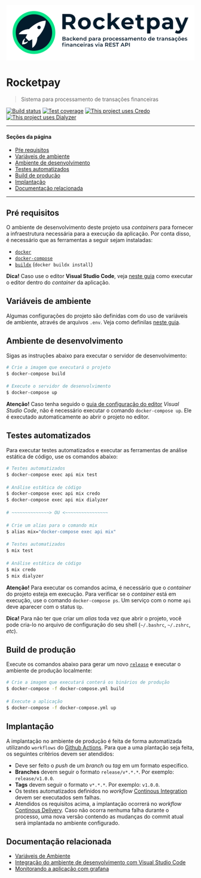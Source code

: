 ![rocketpay logo](priv/static/banner.svg)

# Rocketpay

> Sistema para processamento de transações financeiras

[![Build status](https://img.shields.io/github/workflow/status/cleitonper/rocketpay/Workflow?logo=github-actions&logoColor=white)](https://github.com/cleitonper/rocketpay/actions/workflows/workflow.yml) [![Test coverage](https://img.shields.io/codecov/c/gh/cleitonper/rocketpay?logo=codecov&logoColor=white)](https://codecov.io/gh/cleitonper/rocketpay) [![This project uses Credo](https://img.shields.io/badge/analysis-credo-success?logo=coderwall&logoColor=white)](https://hexdocs.pm/credo/overview.html) [![This project uses Dialyzer](https://img.shields.io/badge/analysis-dialyzer-success?logo=coderwall&logoColor=white)](https://hexdocs.pm/dialyxir/readme.html)


___
#### Seções da página

  * [Pŕe requisitos](#pré-requisitos)
  * [Variáveis de ambiente](#variáveis-de-ambiente)
  * [Ambiente de desenvolvimento](#ambiente-de-desenvolvimento)
  * [Testes automatizados](#testes-automatizados)
  * [Build de produção](#build-de-produção)
  * [Implantação](#implantação)
  * [Documentação relacionada](#documentação-relacionada)

___


## Pré requisitos
O ambiente de desenvolvimento deste projeto usa *containers* para fornecer a infraestrutura necessária para a execução da aplicação. Por conta disso, é necessário que as ferramentas a seguir sejam instaladas:

  * [`docker`](https://docs.docker.com/get-docker/)
  * [`docker-compose`](https://docs.docker.com/compose/install/)
  * [`buildx`](https://docs.docker.com/buildx/working-with-buildx/#install) (`docker buildx install`)

**Dica!** Caso use o editor **Visual Studio Code**, veja [neste guia](docs/vscode.md) como executar o editor dentro do *container* da aplicação. 


## Variáveis de ambiente
Algumas configurações do projeto são definidas com do uso de variáveis de ambiente, através de arquivos `.env`. Veja como definilas [neste guia](docs/environment.md).


## Ambiente de desenvolvimento
Sigas as instruções abaixo para executar o servidor de desenvolvimento:

```bash
# Crie a imagem que executará o projeto
$ docker-compose build

# Execute o servidor de desenvolvimento
$ docker-compose up
```

**Atenção!** Caso tenha seguido o [guia de configuração do editor](docs/vscode.md) *Visual Studio Code*, não é necessário executar o comando `docker-compose up`. Ele é executado automaticamente ao abrir o projeto no editor.


## Testes automatizados
Para executar testes automatizados e executar as ferramentas de análise estática de código, use os comandos abaixo:

```bash
# Testes automatizados
$ docker-compose exec api mix test

# Análise estática de código
$ docker-compose exec api mix credo
$ docker-compose exec api mix dialyzer

# ~~~~~~~~~~~~~~> OU <~~~~~~~~~~~~~~~~

# Crie um alias para o comando mix
$ alias mix="docker-compose exec api mix"

# Testes automatizados
$ mix test

# Análise estática de código
$ mix credo
$ mix dialyzer
```

**Atenção!** Para executar os comandos acima, é necessário que o *container* do projeto esteja em execução. Para verificar se o *container* está em execução, use o comando `docker-compose ps`. Um serviço com o nome `api` deve aparecer com o status `Up`.

**Dica!** Para não ter que criar um *alias* toda vez que abrir o projeto, você pode cria-lo no arquivo de configuração do seu shell (`~/.bashrc`, `~/.zshrc`, *etc*).


## Build de produção
Execute os comandos abaixo para gerar um novo [`release`](https://hexdocs.pm/phoenix/releases.html) e executar o ambiente de produção localmente:

```bash
# Crie a imagem que executará conterá os binários de produção
$ docker-compose -f docker-compose.yml build

# Execute a aplicação
$ docker-compose -f docker-compose.yml up
```


## Implantação
A implantação no ambiente de produção é feita de forma automatizada utilizando `workflows` do [Github Actions](https://github.com/features/actions). Para que a uma plantação seja feita, os seguintes critérios devem ser atendidos:

  * Deve ser feito o *push* de um *branch* ou *tag* em um formato especifico.
  * **Branches** devem seguir o formato `release/v*.*.*`. Por exemplo: `release/v1.0.0`.
  * **Tags** devem seguir o formato `v*.*.*`. Por exemplo: `v1.0.0`.
  * Os testes automatizados definidos no *workflow* [Continous Integration](.github/workflows/ci.yml) devem ser executados sem falhas.
  * Atendidos os requisitos acima, a implantação ocorrerá no *workflow* [Continous Delivery](.github/workflows/cd.yml). Caso não ocorra nenhuma falha durante o processo, uma nova versão contendo as mudanças do commit atual será implantada no ambiente configurado.


## Documentação relacionada

  - [Variáveis de Ambiente](docs/environment.md)
  - [Integração do ambiente de desenvolvimento com Visual Studio Code](docs/vscode.md)
  - [Monitorando a aplicação com grafana](docs/monitoring.md)
